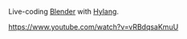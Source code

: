 Live-coding [Blender](http://blender3d.org/) with [Hylang](http://hylang.org/).

<https://www.youtube.com/watch?v=vRBdqsaKmuU>
